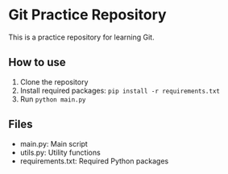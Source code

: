 # Git Practice Repository

This is a practice repository for learning Git.

## How to use
1. Clone the repository
2. Install required packages: `pip install -r requirements.txt`
3. Run `python main.py`

## Files
- main.py: Main script
- utils.py: Utility functions
- requirements.txt: Required Python packages
